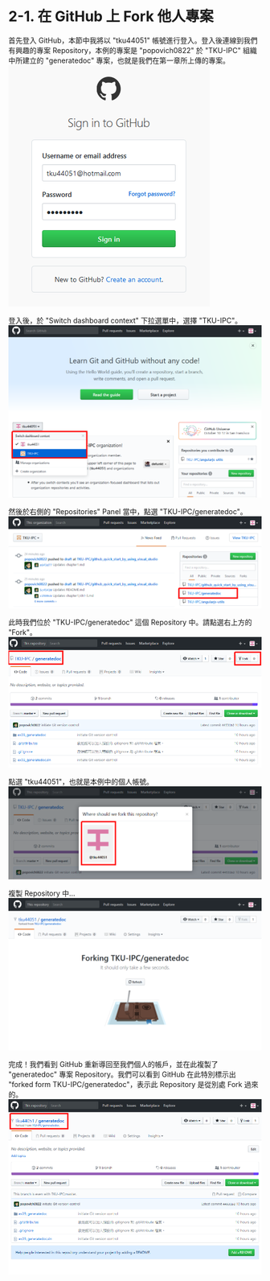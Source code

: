 # 2-1. 在 GitHub 上 Fork 他人專案

首先登入 GitHub，本節中我將以 "tku44051" 帳號進行登入。登入後連線到我們有興趣的專案 Repository，本例的專案是 "popovich0822" 於 "TKU-IPC" 組織中所建立的 "generatedoc" 專案，也就是我們在第一章所上傳的專案。![](/assets/2-1-1.png)

登入後，於 "Switch dashboard context" 下拉選單中，選擇 "TKU-IPC"。![](/assets/2-1-2.png)

然後於右側的 "Repositories" Panel 當中，點選 "TKU-IPC/generatedoc"。![](/assets/2-1-3.png)

此時我們位於 "TKU-IPC/generatedoc" 這個 Repository 中。請點選右上方的 "Fork"。![](/assets/2-1-4.png)

點選 "tku44051"，也就是本例中的個人帳號。![](/assets/2-1-5.png)

複製 Repository 中...![](/assets/2-1-6.png)

完成！我們看到 GitHub 重新導回至我們個人的帳戶，並在此複製了 "generatedoc" 專案 Repository。我們可以看到 GitHub 在此特別標示出 "forked form TKU-IPC/generatedoc"，表示此 Repository 是從別處 Fork 過來的。![](/assets/2-1-7.png)

